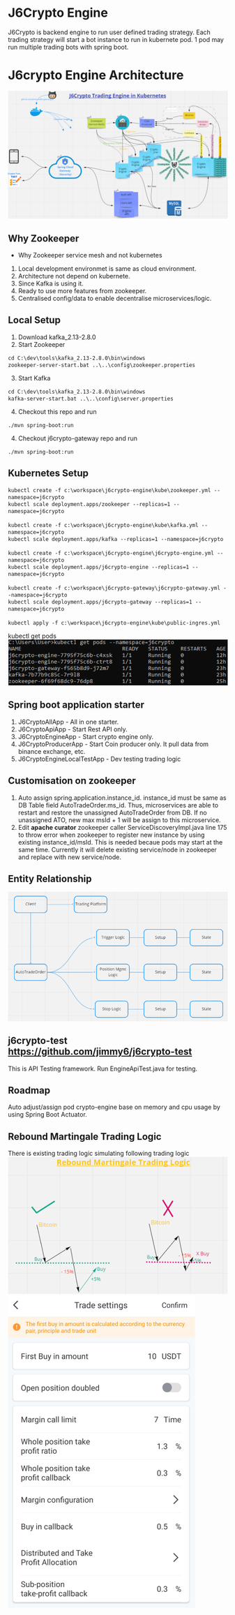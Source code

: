 # J6Crypto Engine
J6Crypto is backend engine to run user defined trading strategy. Each trading strategy will start a bot instance to run in kubernete pod. 1 pod may run multiple trading bots with spring boot. 

# J6crypto Engine Architecture
![J6crypto Engine Architecture](./doc/j6crypto.PNG?raw=true)


## Why Zookeeper
* Why Zookeeper service mesh and not kubernetes 
1. Local development environmet is same as cloud environment.
2. Architecture not depend on kubernete.
3. Since Kafka is using it.
4. Ready to use more features from zookeeper.
5. Centralised config/data to enable decentralise microservices/logic.


## Local Setup
1. Download kafka_2.13-2.8.0
2. Start Zookeeper
```
cd C:\dev\tools\kafka_2.13-2.8.0\bin\windows
zookeeper-server-start.bat ..\..\config\zookeeper.properties
```
3. Start Kafka 
```
cd C:\dev\tools\kafka_2.13-2.8.0\bin\windows
kafka-server-start.bat ..\..\config\server.properties
```
4. Checkout this repo and run
```
./mvn spring-boot:run
```
4. Checkout j6crypto-gateway repo and run
```
./mvn spring-boot:run
```

## Kubernetes Setup
```
kubectl create -f c:\workspace\j6crypto-engine\kube\zookeeper.yml --namespace=j6crypto
kubectl scale deployment.apps/zookeeper --replicas=1 --namespace=j6crypto

kubectl create -f c:\workspace\j6crypto-engine\kube\kafka.yml --namespace=j6crypto
kubectl scale deployment.apps/kafka --replicas=1 --namespace=j6crypto

kubectl create -f c:\workspace\j6crypto-engine\j6crypto-engine.yml --namespace=j6crypto
kubectl scale deployment.apps/j6crypto-engine --replicas=1 --namespace=j6crypto
 
kubectl create -f c:\workspace\j6crypto-gateway\j6crypto-gateway.yml --namespace=j6crypto 
kubectl scale deployment.apps/j6crypto-gateway --replicas=1 --namespace=j6crypto

kubectl apply -f c:\workspace\j6crypto-engine\kube\public-ingres.yml
```

kubectl get pods
![J6crypto Engine Architecture](./doc/getpods.PNG?raw=true)

## Spring boot application starter
1. J6CryptoAllApp - All in one starter.
2. J6CryptoApiApp - Start Rest API only.
3. J6CryptoEngineApp - Start crypto engine only.
4. J6CryptoProducerApp - Start Coin producer only. It pull data from binance exchange, etc.
5. J6CryptoEngineLocalTestApp - Dev testing trading logic 


## Customisation on zookeeper
1. Auto assign spring.application.instance_id. instance_id must be same as DB Table field AutoTradeOrder.ms_id. Thus, microservices are able to restart and restore the unassigned AutoTradeOrder from DB. If no unassigned ATO, new max msId + 1 will be assign to this microservice.
2. Edit **apache curator** zookeeper caller ServiceDiscoveryImpl.java line 175 to throw error when zookeeper to register new instance by using existing instance_id/msId. This is needed becaue pods may start at the same time. Currently it will delete existing service/node in zookeeper and replace with new service/node.


## Entity Relationship
![J6crypto Entity Relationship](./doc/entity.PNG?raw=true)

## j6crypto-test https://github.com/jimmy6/j6crypto-test
This is API Testing framework. Run EngineApiTest.java for testing.


## Roadmap
Auto adjust/assign pod crypto-engine base on memory and cpu usage by using Spring Boot Actuator.


## Rebound Martingale Trading Logic
There is existing trading logic simulating following trading logic
![Rebound Martingale Trading Logic](./doc/reboundmartingale.PNG?raw=true)
![Page Rebound Martingale](./doc/pagereboundmartingale.PNG?raw=true)